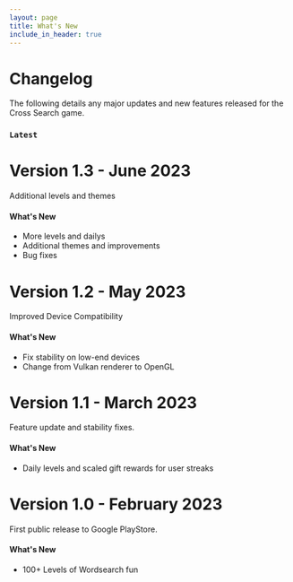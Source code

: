 ```yaml
---
layout: page
title: What's New
include_in_header: true
---
```


# Changelog
The following details any major updates and new features released for the Cross Search game.
<br>

### `Latest`
# **Version 1.3** - June 2023
Additional levels and themes

#### What's New
- More levels and dailys
- Additional themes and improvements
- Bug fixes

# **Version 1.2** - May 2023
Improved Device Compatibility

#### What's New
- Fix stability on low-end devices
- Change from Vulkan renderer to OpenGL

# **Version 1.1** - March 2023
Feature update and stability fixes.

#### What's New
- Daily levels and scaled gift rewards for user streaks

# **Version 1.0** - February 2023
First public release to Google PlayStore.

#### What's New
- 100+ Levels of Wordsearch fun

